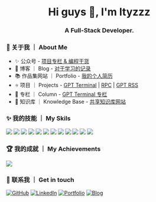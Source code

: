 <h1 align="center">Hi guys 👋, I'm ltyzzz</h1>
<h3 align="center">A Full-Stack Developer.</h3>

### 🌟 关于我 ｜ About Me
- ✨ 公众号 - [项目专栏 & 编程干货](https://github.com/ltyzzzxxx/ltyzzzxxx/assets/73587471/9a0e17a2-f2d5-49eb-83c1-17c00a2af15b)
- 📖 博客 ｜ Blog - [对于学习的记录](https://ltyzzzxxx.github.io/)
- 📚 作品集网站 ｜ Portfolio - [我的个人简历](https://ltyzzz.com/)
- ⭐ 项目 ｜ Projects - [GPT Terminal](https://github.com/ltyzzzxxx/gpt-web-terminal) | [RPC](https://github.com/ltyzzzxxx/ltyzzz-rpc) | [GPT RSS](https://github.com/ltyzzzxxx/gpt-rss)
- 🧭 专栏 ｜ Column - [GPT Terminal 专栏](https://juejin.cn/column/7244174817679425591)
- 🎈 知识库 ｜ Knowledge Base - [共享知识库网站](https://knowledge-base.cn/)

### ✨ 我的技能 ｜ My Skils   

![](https://img.shields.io/badge/-Java-4C7491?style=flat-square&logo=java&logoColor=fff)
![](https://img.shields.io/badge/-Spring-5FB832?style=flat-square&logo=Spring&logoColor=fff)
![](https://img.shields.io/badge/-Python-3e74a2?style=flat-square&logo=Python&logoColor=fff)
![](https://img.shields.io/badge/-Go-77BBE2?style=flat-square&logo=Go&logoColor=fff)
![](https://img.shields.io/badge/-Node.js-339933?style=flat-square&logo=Node.js&logoColor=fff)
![](https://img.shields.io/badge/-Vue-4fc08d?style=flat-square&logo=Vue.js&logoColor=fff)
![](https://img.shields.io/badge/-React-2d98ce?style=flat-square&logo=React&logoColor=fff)
![](https://img.shields.io/badge/-Docker-2496ED?style=flat-square&logo=Docker&logoColor=fff)
![](https://img.shields.io/badge/-Linux-000000?style=flat-square&logo=Linux&logoColor=fff)
![](https://img.shields.io/badge/-MySQL-4479A1?style=flat-square&logo=MySQL&logoColor=fff)
![](https://img.shields.io/badge/-Redis-DC382D?style=flat-square&logo=Redis&logoColor=fff)
![](https://img.shields.io/badge/-Git-E84E31?style=flat-square&logo=Git&logoColor=fff)

### 🏆 我的成就 ｜ My Achievements

<a href="#">
  <img src="https://github-readme-stats.vercel.app/api?username=ltyzzzxxx&count_private=true&show_icons=true" />
</a>

### 🎉 联系我 ｜ Get in touch

[![GitHub](https://img.shields.io/badge/GitHub-grey?logo=github)](https://github.com/ltyzzzxxx)
[![LinkedIn](https://img.shields.io/badge/LinkedIn-blue?logo=linkedin)](https://www.linkedin.com/in/tianyu-li-7068b8248/)
[![Portfolio](https://img.shields.io/badge/Portfolio-black?logo=blog)](https://ltyzzz.com)
[![Blog](https://img.shields.io/badge/Blog-blue?logo=blog)](https://ltyzzzxxx.github.io/)
